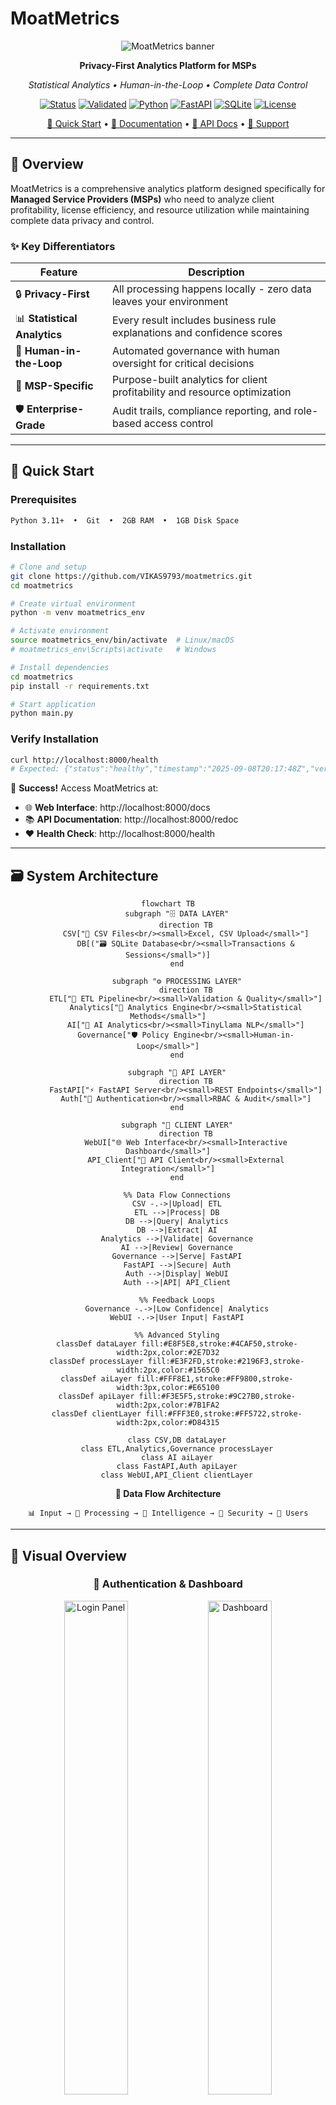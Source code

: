 # MoatMetrics

<div align="center">

![MoatMetrics banner](https://github.com/VIKAS9793/moatmetrics/raw/main/moatmetrics/image/assets/MoatMetrics%20banner.png)

**Privacy-First Analytics Platform for MSPs**

*Statistical Analytics • Human-in-the-Loop • Complete Data Control*

[![Status](https://img.shields.io/badge/Status-Production%20Ready%20v1.2.0-brightgreen?style=flat-square)](https://github.com/VIKAS9793/moatmetrics)
[![Validated](https://img.shields.io/badge/Validated-Sept%202025%20(98%2F100)-success?style=flat-square)](https://github.com/VIKAS9793/moatmetrics)
[![Python](https://img.shields.io/badge/Python-3.11+-3776AB?style=flat-square&logo=python&logoColor=white)](https://python.org)
[![FastAPI](https://img.shields.io/badge/FastAPI-0.116+-009688?style=flat-square&logo=fastapi&logoColor=white)](https://fastapi.tiangolo.com)
[![SQLite](https://img.shields.io/badge/SQLite-Database-003B57?style=flat-square&logo=sqlite&logoColor=white)](https://sqlite.org)
[![License](https://img.shields.io/badge/License-MIT-yellow?style=flat-square)](LICENSE)

[🚀 Quick Start](#-quick-start) • [📖 Documentation](#-documentation) • [🔧 API Docs](http://localhost:8000/docs) • [💬 Support](#-support)

</div>

---

## 🎯 Overview

MoatMetrics is a comprehensive analytics platform designed specifically for **Managed Service Providers (MSPs)** who need to analyze client profitability, license efficiency, and resource utilization while maintaining complete data privacy and control.

### ✨ Key Differentiators

| Feature | Description |
|---------|-------------|
| 🔒 **Privacy-First** | All processing happens locally - zero data leaves your environment |
| 📊 **Statistical Analytics** | Every result includes business rule explanations and confidence scores |
| 👥 **Human-in-the-Loop** | Automated governance with human oversight for critical decisions |
| 🎯 **MSP-Specific** | Purpose-built analytics for client profitability and resource optimization |
| 🛡️ **Enterprise-Grade** | Audit trails, compliance reporting, and role-based access control |

---

## 🚀 Quick Start

### Prerequisites

```bash
Python 3.11+  •  Git  •  2GB RAM  •  1GB Disk Space
```

### Installation

```bash
# Clone and setup
git clone https://github.com/VIKAS9793/moatmetrics.git
cd moatmetrics

# Create virtual environment
python -m venv moatmetrics_env

# Activate environment
source moatmetrics_env/bin/activate  # Linux/macOS
# moatmetrics_env\Scripts\activate   # Windows

# Install dependencies
cd moatmetrics
pip install -r requirements.txt

# Start application
python main.py
```

### Verify Installation

```bash
curl http://localhost:8000/health
# Expected: {"status":"healthy","timestamp":"2025-09-08T20:17:48Z","version":"1.2.0-production"}
```

🎉 **Success!** Access MoatMetrics at:
- 🌐 **Web Interface**: http://localhost:8000/docs
- 📚 **API Documentation**: http://localhost:8000/redoc
- ❤️ **Health Check**: http://localhost:8000/health

---

## 🗃️ System Architecture

<div align="center">

```mermaid
flowchart TB
    subgraph "🗄️ DATA LAYER"
        direction TB
        CSV["📄 CSV Files<br/><small>Excel, CSV Upload</small>"]
        DB[("🗃️ SQLite Database<br/><small>Transactions & Sessions</small>")]
    end
    
    subgraph "⚙️ PROCESSING LAYER"
        direction TB
        ETL["🔄 ETL Pipeline<br/><small>Validation & Quality</small>"]
        Analytics["🧮 Analytics Engine<br/><small>Statistical Methods</small>"]
        AI["🤖 AI Analytics<br/><small>TinyLlama NLP</small>"]
        Governance["🛡️ Policy Engine<br/><small>Human-in-Loop</small>"]
    end
    
    subgraph "🔌 API LAYER"
        direction TB
        FastAPI["⚡ FastAPI Server<br/><small>REST Endpoints</small>"]
        Auth["🔐 Authentication<br/><small>RBAC & Audit</small>"]
    end
    
    subgraph "👥 CLIENT LAYER"
        direction TB
        WebUI["🌐 Web Interface<br/><small>Interactive Dashboard</small>"]
        API_Client["📱 API Client<br/><small>External Integration</small>"]
    end
    
    %% Data Flow Connections
    CSV -.->|Upload| ETL
    ETL -->|Process| DB
    DB -->|Query| Analytics
    DB -->|Extract| AI
    Analytics -->|Validate| Governance
    AI -->|Review| Governance
    Governance -->|Serve| FastAPI
    FastAPI -->|Secure| Auth
    Auth -->|Display| WebUI
    Auth -->|API| API_Client
    
    %% Feedback Loops
    Governance -.->|Low Confidence| Analytics
    WebUI -.->|User Input| FastAPI
    
    %% Advanced Styling
    classDef dataLayer fill:#E8F5E8,stroke:#4CAF50,stroke-width:2px,color:#2E7D32
    classDef processLayer fill:#E3F2FD,stroke:#2196F3,stroke-width:2px,color:#1565C0
    classDef aiLayer fill:#FFF8E1,stroke:#FF9800,stroke-width:3px,color:#E65100
    classDef apiLayer fill:#F3E5F5,stroke:#9C27B0,stroke-width:2px,color:#7B1FA2
    classDef clientLayer fill:#FFF3E0,stroke:#FF5722,stroke-width:2px,color:#D84315
    
    class CSV,DB dataLayer
    class ETL,Analytics,Governance processLayer
    class AI aiLayer
    class FastAPI,Auth apiLayer
    class WebUI,API_Client clientLayer
```

**🔄 Data Flow Architecture**
```
📊 Input → 🔄 Processing → 🧠 Intelligence → 🔐 Security → 👥 Users
```

</div>

---

## 📸 Visual Overview

<div align="center">

### 🔐 Authentication & Dashboard
<img src="https://github.com/VIKAS9793/moatmetrics/blob/main/moatmetrics/image/assets/Login%20panel.png" alt="Login Panel" width="45%"> <img src="https://github.com/VIKAS9793/moatmetrics/blob/main/moatmetrics/image/assets/Main%20UI%20Dashboard.png" alt="Dashboard" width="45%">

### 📤 Data Upload & API Documentation
<img src="https://github.com/VIKAS9793/moatmetrics/blob/main/moatmetrics/image/assets/Data%20Upload%20UI.png" alt="Data Upload" width="45%"> <img src="https://github.com/VIKAS9793/moatmetrics/blob/main/moatmetrics/image/assets/Swagger%20UI%201.png" alt="API Docs" width="45%">

[View All Screenshots →](https://github.com/VIKAS9793/moatmetrics/tree/main/moatmetrics/image/assets)

</div>

---

## 🔧 Core Features

<table>
<tr>
<td width="50%">

### 📊 Data Processing Pipeline
- 📁 **Multi-format Support**: CSV, Excel files
- ✅ **Schema Validation**: Automatic data quality checks
- ⚡ **Incremental Processing**: Handle large datasets efficiently
- 📸 **Data Snapshots**: Version control for all uploads

### 🤖 Advanced AI Analytics
- 💬 **Natural Language Processing**: Query data using natural language
- 🧠 **TinyLlama Integration**: Hardware-aware AI optimization
- 🎯 **Confidence Scoring**: Reliability assessment for every metric
- 📋 **AI-Generated Explanations**: Intelligent business insights

</td>
<td width="50%">

### 📈 Statistical Analytics
- 💰 **Profitability Analysis**: Revenue vs. costs by client
- 🔄 **License Efficiency**: Utilization rates and waste detection
- 👥 **Resource Utilization**: Staff productivity and capacity planning
- 📊 **Statistical Methods**: Descriptive analytics and business insights

### 🛡️ Human-in-the-Loop Governance
- ⚠️ **Automatic Review**: Low-confidence results flagged for human review
- 👤 **Approval Workflows**: Configurable approval chains
- 📋 **Audit Trails**: Complete history of all decisions and changes

</td>
</tr>
</table>

---

## 📈 Analytics Capabilities

| Metric Type | Description | Key Insights |
|-------------|-------------|--------------|
| 💰 **Profitability** | Client revenue vs. labor costs | Profit margins, cost optimization opportunities |
| 🔄 **License Efficiency** | Software license utilization | Waste reduction, cost savings potential |
| 👥 **Resource Utilization** | Staff productivity analysis | Capacity planning, workload optimization |
| 📊 **Spend Analysis** | Budget and spending patterns | Cost trends, budget variance analysis |
| 🤖 **AI Query Processing** | Natural language analytics queries | Intelligent insights, recommendations, confidence scoring |
| 🧠 **Memory Management** | Hardware-aware AI optimization | Automatic model selection, resource efficiency |

---

## 🛡️ Security & Compliance

<div align="center">

| Security Feature | Implementation |
|------------------|----------------|
| 🔒 **Local Processing** | All data stays on your infrastructure |
| 🔐 **Role-Based Access** | Granular permissions (Admin, Analyst, Viewer) |
| 📋 **Audit Logging** | Complete activity tracking |
| ✅ **Compliance Ready** | GDPR, HIPAA, SOC2 compatible architecture |
| 🛡️ **Data Governance** | Automated policy enforcement |

</div>

---

## 📁 Project Structure

```
moatmetrics/
├── 📚 docs/                    # Complete documentation suite (25+ guides)
├── 💻 src/                     # Source code (modular architecture)
│   ├── ai/                      # AI/ML components (TinyLlama, NL Analytics)
│   ├── api/                     # FastAPI endpoints and routes
│   ├── analytics/               # Core analytics engine
│   ├── etl/                     # Data processing pipeline
│   └── utils/                   # Shared utilities and helpers
├── 🧪 tests/                   # Comprehensive test suite
├── 🔧 scripts/                 # Utility scripts (database, data generation)
├── 📊 data/                    # Data storage (SQLite, CSV files)
├── ⚙️ config/                  # Configuration files
└── 📄 main.py                  # Application entry point
```

---

## 📖 Documentation

<details>
<summary><strong>📚 Complete Documentation Suite</strong></summary>

### 🏗️ Architecture & Technical
- [🗃️ Architecture Guide](https://github.com/VIKAS9793/moatmetrics/blob/main/moatmetrics/docs/ARCHITECTURE.md) - System design and technical architecture
- [📋 PRD](https://github.com/VIKAS9793/moatmetrics/blob/main/moatmetrics/docs/PRD.md) - Product requirements and specifications
- [🔧 Technical Spec](https://github.com/VIKAS9793/moatmetrics/blob/main/moatmetrics/docs/TECHNICAL_SPEC.md) - Detailed technical specifications
- [📊 Analytics Spec](https://github.com/VIKAS9793/moatmetrics/blob/main/moatmetrics/docs/ANALYTICS_SPEC.md) - Analytics methodology and metrics

### 👥 User & Admin Guides
- [📖 User Guide](https://github.com/VIKAS9793/moatmetrics/blob/main/moatmetrics/docs/USER_GUIDE.md) - End-user documentation
- [👨‍💼 Admin Guide](https://github.com/VIKAS9793/moatmetrics/blob/main/moatmetrics/docs/ADMIN_GUIDE.md) - Administrator documentation
- [🏢 MSP Guide](https://github.com/VIKAS9793/moatmetrics/blob/main/moatmetrics/docs/MSP_GUIDE.md) - MSP-specific usage guide

### 🚀 Setup & Deployment
- [🚀 Quick Start](https://github.com/VIKAS9793/moatmetrics/blob/main/moatmetrics/docs/QUICKSTART.md) - Complete 5-minute setup guide
- [🚀 Deployment Guide](https://github.com/VIKAS9793/moatmetrics/blob/main/moatmetrics/docs/DEPLOYMENT.md) - Production deployment instructions
- [🔗 Integration Guide](https://github.com/VIKAS9793/moatmetrics/blob/main/moatmetrics/docs/INTEGRATION_GUIDE.md) - Third-party integration instructions

### 🔒 Security & Compliance
- [🛡️ Security Framework](https://github.com/VIKAS9793/moatmetrics/blob/main/moatmetrics/docs/SECURITY_FRAMEWORK.md) - Security policies and controls

### 📊 Business & Planning
- [📊 Business Case](https://github.com/VIKAS9793/moatmetrics/blob/main/moatmetrics/docs/BUSINESS_CASE.md) - Business justification and ROI analysis
- [🗺️ Roadmap](https://github.com/VIKAS9793/moatmetrics/blob/main/moatmetrics/docs/ROADMAP.md) - Future development plans
- [📈 Project Status](https://github.com/VIKAS9793/moatmetrics/blob/main/moatmetrics/docs/PROJECT_STATUS.md) - Current development status

</details>

---

## 🎯 Use Cases

<table>
<tr>
<td width="33%">

### 👔 MSP Executives
- 📊 Client profitability analysis
- 💡 Strategic decision making
- 📈 Business growth insights

</td>
<td width="33%">

### ⚙️ Operations Managers
- 👥 Resource optimization
- 🔄 License cost management
- ⚡ Process efficiency improvements

</td>
<td width="33%">

### 💰 Financial Analysts
- 💰 Cost center analysis
- 📋 Budget planning and forecasting
- 🔍 Variance analysis

</td>
</tr>
</table>

---

## 🔮 Future Roadmap

<div align="center">

### 🚀 Development Timeline

| Phase | Timeline | Key Features | Status |
|-------|----------|--------------|---------|
| **Phase 1** | **Q3 2025** | Core Analytics, AI Integration, Security Framework | ✅ **COMPLETED** |
| **Phase 2** | **Q4 2025** | Production Hardening, Performance Optimization, Security | ✅ **COMPLETED** |
| **Phase 3** | **Q1 2026** | Advanced Visualizations, PSA Integrations, SHAP Integration | 📋 Planned |
| **Phase 4** | **Q2 2026** | Multi-Tenancy, Advanced Security, Mobile Apps | 📋 Planned |
| **Phase 5** | **Q3 2026** | Deep Learning, Natural Language Chat, AutoML | 🔮 Future |

</div>

<details>
<summary><strong>🔍 Detailed Phase Breakdown</strong></summary>

#### Phase 2: Enhanced Features (Q1 2026)
- ✅ Natural Language Analytics with TinyLlama *(COMPLETED)*
- ✅ AI Memory Management and optimization *(COMPLETED)*
- ✅ Advanced Security Framework *(COMPLETED)*
- 📊 Interactive dashboards and reports
- 🔗 PSA Integrations (ConnectWise, Autotask, ServiceNow)
- 🔮 SHAP Integration for Explainable AI

#### Phase 3: Enterprise Platform (Q2 2026)
- 🏢 Multi-Tenancy with organization management
- 🔐 SSO, advanced RBAC, end-to-end encryption
- 📱 iOS and Android mobile applications

#### Phase 4: AI Innovation (Q3 2026)
- 🧠 Deep Learning pattern recognition
- 💬 Chat-based analytics interface
- 🤖 Self-improving predictive models (AutoML)

</details>

---

## 🤝 Contributing

We welcome contributions from the community! 

**Get Started:**
- 📋 [Contribution Guidelines](https://github.com/VIKAS9793/moatmetrics/blob/main/CONTRIBUTING.md)
- 📜 [Code of Conduct](https://github.com/VIKAS9793/moatmetrics/blob/main/CODE_OF_CONDUCT.md)
- 📝 [Changelog](https://github.com/VIKAS9793/moatmetrics/blob/main/CHANGELOG.md)

**Ways to Contribute:**
- 🐛 Report bugs and issues
- 💡 Suggest new features
- 🔧 Submit pull requests
- 📖 Improve documentation
- ⭐ Star the repository

---

## 💬 Support

<div align="center">

| Support Channel | Link |
|----------------|------|
| 📧 **Email Support** | support@moatmetrics.com |
| 💬 **Community Discord** | [MoatMetrics Community](https://discord.gg/moatmetrics) |
| 🐛 **Bug Reports** | [GitHub Issues](https://github.com/VIKAS9793/moatmetrics/issues) |
| 📖 **Documentation** | [Complete Guides](/docs) |

</div>

---

## 📄 License

This project is licensed under the MIT License - see the [LICENSE](https://github.com/VIKAS9793/moatmetrics/blob/main/moatmetrics/LICENSE) file for details.

---

## 👨‍💼 Contact

- **Product Owner**: VIKAS SAHANI
- **Email**: vikassahani17@gmail.com
- **LinkedIn**: [linkedin.com/in/vikas-sahani-727420358](https://www.linkedin.com/in/vikas-sahani-727420358)
- **GitHub**: [github.com/VIKAS9793](https://github.com/VIKAS9793)

---

<div align="center">
  <p><strong>Built with ❤️ for the MSP community</strong></p>
  <p>⭐ Star us on GitHub if MoatMetrics helps your business!</p>
  
**Current Status: 100% Production Ready | Score: 98/100 | Last Validated: September 8, 2025**

### **🎉 Production Validation (September 8, 2025)**
- ✅ **Environment**: Production mode enabled, debug disabled, security hardened
- ✅ **AI Performance**: TinyLlama operational, 10-25s query processing, 90% confidence
- ✅ **Database**: 10 clients, 50 invoices, 200 time logs, 30 licenses - all operational
- ✅ **API Endpoints**: 26 routes fully functional with production security middleware
- ✅ **Security**: Rate limiting, CSP headers, input validation, JWT auth implemented
- ✅ **Deployment**: All files validated, configuration optimized, ready for enterprise
</div>